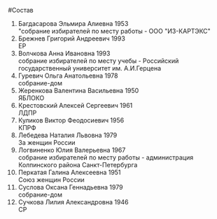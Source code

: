 #Состав
1. Багдасарова Эльмира Алиевна 1953   
    "собрание избирателей по месту работы - ООО "ИЗ-КАРТЭКС"
2. Брежнев Григорий Андреевич 1993   
    ЕР
3. Волчкова Анна Ивановна 1993   
    собрание избирателей по месту учебы - Российский государственный университет им. А.И.Герцена
4. Гуревич Ольга Анатольевна 1978   
    собрание-дом
5. Жеренкова Валентина Васильевна 1950   
    ЯБЛОКО
6. Крестовский Алексей Сергеевич 1961   
    ЛДПР
7. Куликов Виктор Феодосиевич 1956   
    КПРФ
8. Лебедева Наталия Львовна 1979   
    За женщин России
9. Логвиненко Юлия Валерьевна 1967   
    собрание избирателей по месту работы - администрация Колпинского района Санкт-Петербурга
10. Перкатая Галина Алексеевна 1951   
    Союз женщин России
11. Суслова Оксана Геннадьевна 1979   
    собрание-дом
12. Сучкова Лилия Александровна 1946   
    СР
